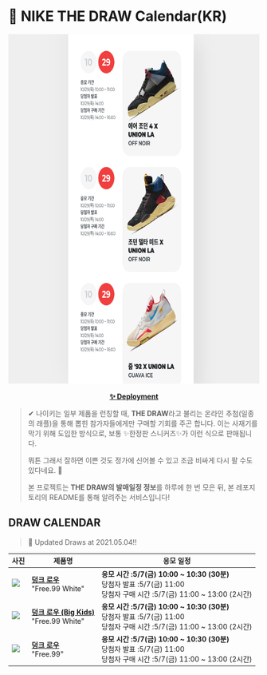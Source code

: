 # 👟 NIKE THE DRAW Calendar(KR)

<div align="center">
  <a href="https://junhoyeo.github.io/NIKE-THE-DRAW-Calendar/">
    <img src="./docs/images/preview.png" alt="Preview image of deployed application" height="700px" width="700px" />
  </a>
</div>

<p align="center">
  <a href="https://junhoyeo.github.io/NIKE-THE-DRAW-Calendar/">
    <strong>✨ Deployment</strong>
  </a>
</p>

> ✔ 나이키는 일부 제품을 런칭할 때, **THE DRAW**라고 불리는 온라인 추첨(일종의 래플)을 통해 뽑힌 참가자들에게만 구매할 기회를 주곤 합니다. 이는 사재기를 막기 위해 도입한 방식으로, 보통 ✨한정판 스니커즈✨가 이런 식으로 판매됩니다.
>
> 뭐튼 그래서 잘하면 이쁜 것도 정가에 신어볼 수 있고 조금 비싸게 다시 팔 수도 있다네요. 🤭
>
> 본 프로젝트는 **THE DRAW의 발매일정 정보**를 하루에 한 번 모은 뒤, 본 레포지토리의 README를 통해 알려주는 서비스입니다!

## DRAW CALENDAR

<!-- DRAW CALENDAR: START -->

> 👟 Updated Draws at 2021.05.04‼️

| 사진 | 제품명 | 응모 일정 |
| --- | ---- | ------- |
| <img src="https://static-breeze.nike.co.kr/kr/ko_kr/cmsstatic/product/DH0952-100/7491fedd-9a23-4f23-b6e8-7e60a7a83875_primary.jpg?snkrBrowse" width="256" /> | <a href="https://www.nike.com/kr/launch/t/men/fw/nike-sportswear/DH0952-100/mocu20/nike-dunk-low-se"><strong>덩크 로우</strong><br /></a> "Free.99 White" | <strong>응모 시간 :5/7(금) 10:00 ~ 10:30 (30분)</strong><br />당첨자 발표 :5/7(금) 11:00<br />당첨자 구매 시간 :5/7(금) 11:00 ~ 13:00 (2시간) |
| <img src="https://static-breeze.nike.co.kr/kr/ko_kr/cmsstatic/product/CZ2496-100/55d45a77-5dc6-4530-88a0-0900cdf15c57_primary.jpg?snkrBrowse" width="256" /> | <a href="https://www.nike.com/kr/launch/t/junior/fw/young-athletes/CZ2496-100/xedj26/nike-dunk-low-se-gs"><strong>덩크 로우 (Big Kids)</strong><br /></a> "Free.99 White" | <strong>응모 시간 :5/7(금) 10:00 ~ 10:30 (30분)</strong><br />당첨자 발표 :5/7(금) 11:00<br />당첨자 구매 시간 :5/7(금) 11:00 ~ 13:00 (2시간) |
| <img src="https://static-breeze.nike.co.kr/kr/ko_kr/cmsstatic/product/DH0952-001/01a94a6e-4107-41e0-ac37-9d209bdd9b60_primary.jpg?snkrBrowse" width="256" /> | <a href="https://www.nike.com/kr/launch/t/men/fw/nike-sportswear/DH0952-001/kcuc68/nike-dunk-low-se"><strong>덩크 로우</strong><br /></a> "Free.99" | <strong>응모 시간 :5/7(금) 10:00 ~ 10:30 (30분)</strong><br />당첨자 발표 :5/7(금) 11:00<br />당첨자 구매 시간 :5/7(금) 11:00 ~ 13:00 (2시간) |

<!-- DRAW CALENDAR: END -->
